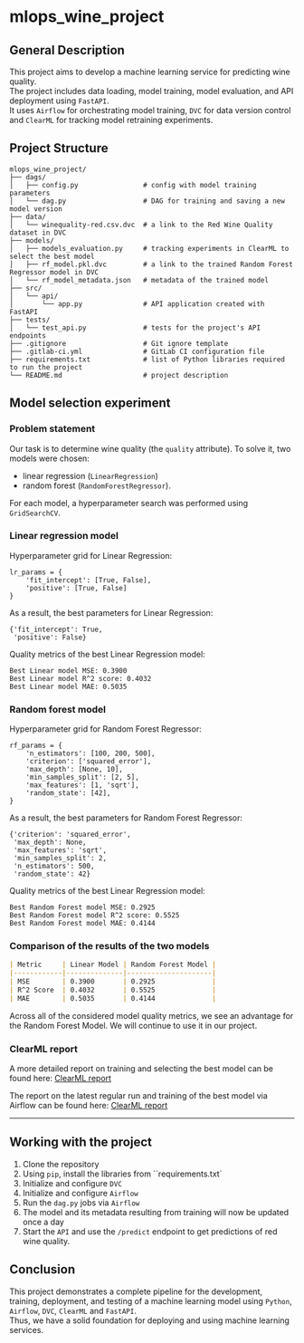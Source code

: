 # mlops_wine_project

## General Description

This project aims to develop a machine learning service for predicting wine quality.  
The project includes data loading, model training, model evaluation, and API deployment using `FastAPI`.  
It uses `Airflow` for orchestrating model training, `DVC` for data version control and `ClearML` for tracking model retraining experiments.  

## Project Structure

```
mlops_wine_project/
├── dags/  
│   ├── config.py                # config with model training parameters  
│   └── dag.py                   # DAG for training and saving a new model version  
├── data/                   
│   └── winequality-red.csv.dvc  # a link to the Red Wine Quality dataset in DVC  
├── models/  
│   ├── models_evaluation.py     # tracking experiments in ClearML to select the best model   
│   ├── rf_model.pkl.dvc         # a link to the trained Random Forest Regressor model in DVC   
│   └── rf_model_metadata.json   # metadata of the trained model  
├── src/  
│   └── api/
│       └── app.py               # API application created with FastAPI  
├── tests/                  
│   └── test_api.py              # tests for the project's API endpoints  
├── .gitignore                   # Git ignore template  
├── .gitlab-ci.yml               # GitLab CI configuration file  
├── requirements.txt             # list of Python libraries required to run the project  
└── README.md                    # project description  
```

## Model selection experiment

### Problem statement

Our task is to determine wine quality (the `quality` attribute).
To solve it, two models were chosen:
- linear regression (`LinearRegression`)
- random forest (`RandomForestRegressor`).

For each model, a hyperparameter search was performed using `GridSearchCV`.  

### Linear regression model

Hyperparameter grid for Linear Regression:
```
lr_params = {
    'fit_intercept': [True, False],
    'positive': [True, False]
}
```
As a result, the best parameters for Linear Regression:
```
{'fit_intercept': True,
 'positive': False}
```
Quality metrics of the best Linear Regression model:
```
Best Linear model MSE: 0.3900
Best Linear model R^2 score: 0.4032
Best Linear model MAE: 0.5035
```

### Random forest model
Hyperparameter grid for Random Forest Regressor:
```
rf_params = {
    'n_estimators': [100, 200, 500],
    'criterion': ['squared_error'],
    'max_depth': [None, 10],
    'min_samples_split': [2, 5],
    'max_features': [1, 'sqrt'],
    'random_state': [42],
}
```
As a result, the best parameters for Random Forest Regressor:
```
{'criterion': 'squared_error',
 'max_depth': None,
 'max_features': 'sqrt',
 'min_samples_split': 2, 
 'n_estimators': 500,
 'random_state': 42}
```
Quality metrics of the best Linear Regression model:
```
Best Random Forest model MSE: 0.2925
Best Random Forest model R^2 score: 0.5525
Best Random Forest model MAE: 0.4144
```

### Comparison of the results of the two models

```markdown
| Metric     | Linear Model | Random Forest Model |
|------------|--------------|---------------------|
| MSE        | 0.3900       | 0.2925              |
| R^2 Score  | 0.4032       | 0.5525              |
| MAE        | 0.5035       | 0.4144              |
```

Across all of the considered model quality metrics, we see an advantage for the Random Forest Model.
We will continue to use it in our project.

### ClearML report

A more detailed report on training and selecting the best model can be found here:
[ClearML report](https://app.clear.ml/projects/be12ead5a0644d1da2cc0f90822453fa/experiments/786048c75e234b1db9c7c629cce174ee/output/execution)

The report on the latest regular run and training of the best model via Airflow can be found here:
[ClearML report](https://app.clear.ml/projects/be12ead5a0644d1da2cc0f90822453fa/experiments/14857092d92540839619e2ba235f3a52/output/execution)

---

## Working with the project

1. Clone the repository
2. Using `pip`, install the libraries from ``requirements.txt`  
3. Initialize and configure `DVC`
4. Initialize and configure `Airflow`
5. Run the `dag.py` jobs via `Airflow`
6. The model and its metadata resulting from training will now be updated once a day
7. Start the `API` and use the `/predict` endpoint to get predictions of red wine quality.

## Conclusion

This project demonstrates a complete pipeline for the development, training, deployment, and testing of a machine learning model using `Python`, `Airflow`, `DVC`, `ClearML` and `FastAPI`.  
Thus, we have a solid foundation for deploying and using machine learning services.  
